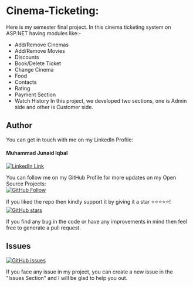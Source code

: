 # Cinema-Ticketing:
Here is my semester final project. In this cinema ticketing system on ASP.NET having modules like:-
* Add/Remove Cinemas
* Add/Remove Movies
* Discounts 
* Book/Delete Ticket
* Change Cinema
* Food
* Contacts
* Rating
* Payment Section
* Watch History
In this project, we developed two sections, one is Admin side and other is Customer side.

## Author
You can get in touch with me on my LinkedIn Profile:

#### Muhammad Junaid Iqbal
[![LinkedIn Link](https://img.shields.io/badge/LinkedIn-Muhammad%20Junaid%20Iqbal-lightgrey)](https://www.linkedin.com/in/thejunaidiqbal)

You can follow me on my GitHub Profile for more updates on my Open Source Projects:
</br>
[![GitHub Follow](https://img.shields.io/badge/Connect-Muhammad%20Junaid%20Iqbal-blue.svg?logo=Github&longCache=true&style=social&label=Follow)](https://github.com/thejunaidiqbal)

If you liked the repo then kindly support it by giving it a star ⭐⭐⭐⭐⭐!</br>
[![GitHub stars](https://img.shields.io/github/stars/thejunaidiqbal/cinemaTicketing)](https://github.com/thejunaidiqbal/cinemaTicketing/stargazers)

If you find any bug in the code or have any improvements in mind then feel free to generate a pull request.

## Issues
[![GitHub issues](https://img.shields.io/github/issues/thejunaidiqbal/cinemaTicketing?style=plastic)](https://github.com/thejunaidiqbal/cinemaTicketing/issues)

If you face any issue in my project, you can create a new issue in the "Issues Section" and I will be glad to help you out.

